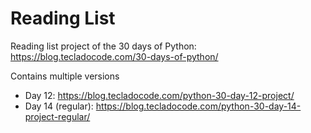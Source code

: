 # Reading List

Reading list project of the 30 days of Python:
https://blog.tecladocode.com/30-days-of-python/

Contains multiple versions

 - Day 12: https://blog.tecladocode.com/python-30-day-12-project/
 - Day 14 (regular): https://blog.tecladocode.com/python-30-day-14-project-regular/
